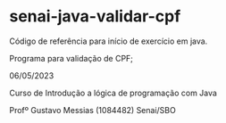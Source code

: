 # senai-java-validar-cpf

Código de referência para início de exercício em java.

Programa para validação de CPF;

06/05/2023

Curso de Introdução a lógica de programação com Java

Profº Gustavo Messias (1084482)
Senai/SBO
